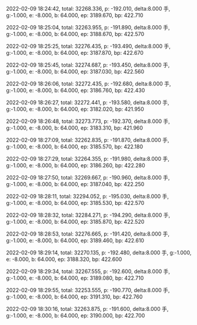 2022-02-09 18:24:42, total: 32268.336, p: -192.010, delta:8.000 手, g:-1.000, e: -8.000, b: 64.000, ep: 3189.670, bp: 422.710

2022-02-09 18:25:04, total: 32263.955, p: -191.890, delta:8.000 手, g:-1.000, e: -8.000, b: 64.000, ep: 3188.670, bp: 422.570

2022-02-09 18:25:25, total: 32276.435, p: -193.490, delta:8.000 手, g:-1.000, e: -8.000, b: 64.000, ep: 3187.870, bp: 422.670

2022-02-09 18:25:45, total: 32274.687, p: -193.450, delta:8.000 手, g:-1.000, e: -8.000, b: 64.000, ep: 3187.030, bp: 422.560

2022-02-09 18:26:06, total: 32272.435, p: -192.680, delta:8.000 手, g:-1.000, e: -8.000, b: 64.000, ep: 3186.760, bp: 422.430

2022-02-09 18:26:27, total: 32272.441, p: -193.580, delta:8.000 手, g:-1.000, e: -8.000, b: 64.000, ep: 3182.020, bp: 421.950

2022-02-09 18:26:48, total: 32273.773, p: -192.370, delta:8.000 手, g:-1.000, e: -8.000, b: 64.000, ep: 3183.310, bp: 421.960

2022-02-09 18:27:09, total: 32262.835, p: -191.870, delta:8.000 手, g:-1.000, e: -8.000, b: 64.000, ep: 3185.570, bp: 422.180

2022-02-09 18:27:29, total: 32264.355, p: -191.980, delta:8.000 手, g:-1.000, e: -8.000, b: 64.000, ep: 3186.260, bp: 422.280

2022-02-09 18:27:50, total: 32269.667, p: -190.960, delta:8.000 手, g:-1.000, e: -8.000, b: 64.000, ep: 3187.040, bp: 422.250

2022-02-09 18:28:11, total: 32294.052, p: -195.030, delta:8.000 手, g:-1.000, e: -8.000, b: 64.000, ep: 3185.530, bp: 422.570

2022-02-09 18:28:32, total: 32284.271, p: -194.290, delta:8.000 手, g:-1.000, e: -8.000, b: 64.000, ep: 3185.870, bp: 422.520

2022-02-09 18:28:53, total: 32276.665, p: -191.420, delta:8.000 手, g:-1.000, e: -8.000, b: 64.000, ep: 3189.460, bp: 422.610

2022-02-09 18:29:14, total: 32270.135, p: -192.480, delta:8.000 手, g:-1.000, e: -8.000, b: 64.000, ep: 3188.320, bp: 422.600

2022-02-09 18:29:34, total: 32267.555, p: -192.600, delta:8.000 手, g:-1.000, e: -8.000, b: 64.000, ep: 3189.080, bp: 422.710

2022-02-09 18:29:55, total: 32253.555, p: -190.770, delta:8.000 手, g:-1.000, e: -8.000, b: 64.000, ep: 3191.310, bp: 422.760

2022-02-09 18:30:16, total: 32263.875, p: -191.600, delta:8.000 手, g:-1.000, e: -8.000, b: 64.000, ep: 3190.000, bp: 422.700